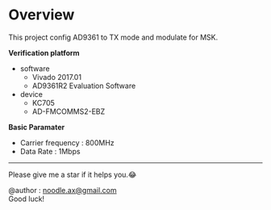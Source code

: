 # Overview

This project config AD9361 to TX mode and modulate for MSK.

**Verification platform**

- software
    - Vivado 2017.01
    - AD9361R2 Evaluation Software
- device
    - KC705
    - AD-FMCOMMS2-EBZ

**Basic Paramater**

- Carrier frequency : 800MHz 
- Data Rate : 1Mbps 
---
Please give me a star if it helps you.:joy:

@author : noodle.ax@gmail.com  
Good luck!
